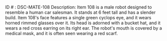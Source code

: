 ID # : DSC-MATE-108
Description: Item 108 is a male robot designed to resemble a human car salesman. It stands at 6 feet tall and has a slender build. Item 108's face features a single green cyclops eye, and it wears horned rimmed glasses over it. Its head is adorned with a bucket hat, and it wears a red cross earring on its right ear. The robot's mouth is covered by a medical mask, and it is often seen wearing a red scarf.